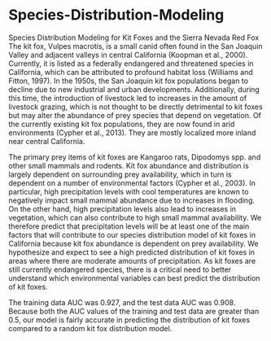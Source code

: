 # Species-Distribution-Modeling
Species Distribution Modeling for Kit Foxes and the Sierra Nevada Red Fox
The kit fox, Vulpes macrotis, is a small canid often found in the San Joaquin Valley and
adjacent valleys in central California (Koopman et al., 2000). Currently, it is listed as a federally
endangered and threatened species in California, which can be attributed to profound habitat
loss (Williams and Fitton, 1997). In the 1950s, the San Joaquin kit fox populations began to
decline due to new industrial and urban developments. Additionally, during this time, the
introduction of livestock led to increases in the amount of livestock grazing, which is not thought
to be directly detrimental to kit foxes but may alter the abundance of prey species that depend
on vegetation. Of the currently existing kit fox populations, they are now found in arid
environments (Cypher et al., 2013). They are mostly localized more inland near central
California.

The primary prey items of kit foxes are Kangaroo rats, Dipodomys spp. and other small
mammals and rodents. Kit fox abundance and distribution is largely dependent on surrounding
prey availability, which in turn is dependent on a number of environmental factors (Cypher et al.,
2003). In particular, high precipitation levels with cool temperatures are known to negatively
impact small mammal abundance due to increases in flooding. On the other hand, high
precipitation levels also lead to increases in vegetation, which can also contribute to high small
mammal availability. We therefore predict that precipitation levels will be at least one of the main
factors that will contribute to our species distribution model of kit foxes in California because kit
fox abundance is dependent on prey availability. We hypothesize and expect to see a high
predicted distribution of kit foxes in areas where there are moderate amounts of precipitation. As
kit foxes are still currently endangered species, there is a critical need to better understand
which environmental variables can best predict the distribution of kit foxes.

The training data AUC was 0.927, and the test data AUC was 0.908. Because both the AUC values
of the training and test data are greater than 0.5, our model is fairly accurate in predicting the
distribution of kit foxes compared to a random kit fox distribution model.
